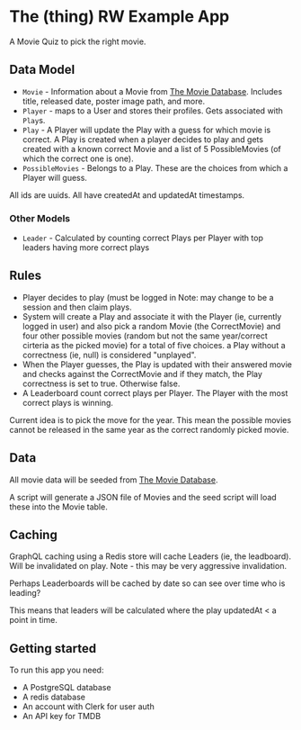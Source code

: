 # The (thing) RW Example App

A Movie Quiz to pick the right movie.
## Data Model


* `Movie` - Information about a Movie from [The Movie Database](https://www.themoviedb.org). Includes title, released date, poster image path, and more.
* `Player` - maps to a User and stores their profiles. Gets associated with `Play`s.
* `Play` - A Player will update the Play with a guess for which movie is correct. A Play is created when a player decides to play and gets created with a known correct Movie and a list of 5 PossibleMovies (of which the correct one is one).
* `PossibleMovies` - Belongs to a Play. These are the choices from which a Player will guess.

All ids are uuids.
All have createdAt and updatedAt timestamps.

### Other Models

* `Leader` - Calculated by counting correct Plays per Player with top leaders having more correct plays

## Rules

* Player decides to play (must be logged in Note: may change to be a session and then claim plays.
* System will create a Play and associate it with the Player (ie, currently logged in user) and also pick a random Movie (the CorrectMovie) and four other possible movies (random but not the same year/correct cirteria as the picked movie) for a total of five choices. a Play without a correctness (ie, null) is considered "unplayed".
* When the Player guesses, the Play is updated with their answered movie and checks against the CorrectMovie and if they match, the Play correctness is set to true. Otherwise false.
* A Leaderboard count correct plays per Player. The Player with the most correct plays is winning.

Current idea is to pick the move for the year. This mean the possible movies cannot be released in the same year as the correct randomly picked movie.

## Data

All movie data will be seeded from [The Movie Database](https://www.themoviedb.org).

A script will generate a JSON file of Movies and the seed script will load these into the Movie table.

## Caching

GraphQL caching using a Redis store will cache Leaders (ie, the leadboard). Will be invalidated on play. Note - this may be very aggressive invalidation.

Perhaps Leaderboards will be cached by date so can see over time who is leading?

This means that leaders will be calculated where the play updatedAt < a point in time.
## Getting started

To run this app you need:
* A PostgreSQL database
* A redis database
* An account with Clerk for user auth
* An API key for TMDB
